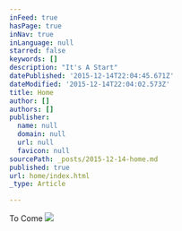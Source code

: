 ```yaml
---
inFeed: true
hasPage: true
inNav: true
inLanguage: null
starred: false
keywords: []
description: "It's A Start"
datePublished: '2015-12-14T22:04:45.671Z'
dateModified: '2015-12-14T22:04:02.573Z'
title: Home
author: []
authors: []
publisher:
  name: null
  domain: null
  url: null
  favicon: null
sourcePath: _posts/2015-12-14-home.md
published: true
url: home/index.html
_type: Article

---
```

To Come
![](https://the-grid-user-content.s3-us-west-2.amazonaws.com/b4a96633-2d34-466e-942d-ac60c491af10.jpg)